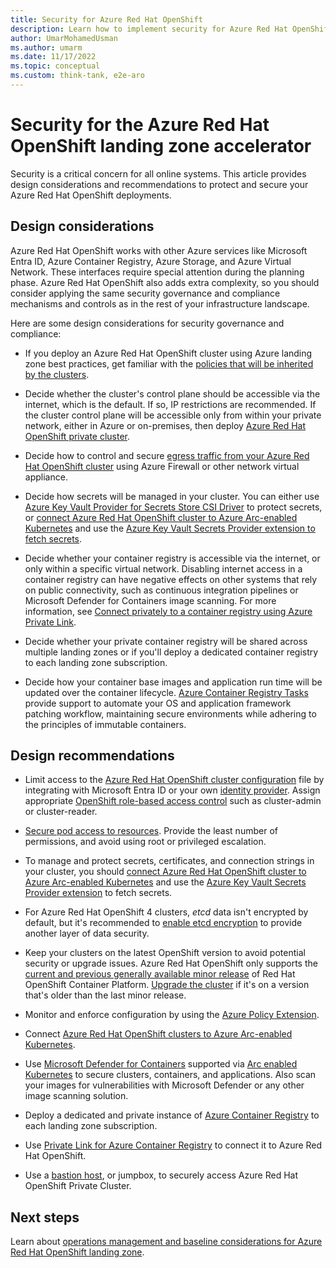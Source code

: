 ```yaml
---
title: Security for Azure Red Hat OpenShift
description: Learn how to implement security for Azure Red Hat OpenShift deployments.
author: UmarMohamedUsman
ms.author: umarm
ms.date: 11/17/2022
ms.topic: conceptual
ms.custom: think-tank, e2e-aro
---
```


# Security for the Azure Red Hat OpenShift landing zone accelerator

Security is a critical concern for all online systems. This article provides design considerations and recommendations to protect and secure your Azure Red Hat OpenShift deployments.

## Design considerations

Azure Red Hat OpenShift works with other Azure services like Microsoft Entra ID, Azure Container Registry, Azure Storage, and Azure Virtual Network. These interfaces require special attention during the planning phase. Azure Red Hat OpenShift also adds extra complexity, so you should consider applying the same security governance and compliance mechanisms and controls as in the rest of your infrastructure landscape.

Here are some design considerations for security governance and compliance:

- If you deploy an Azure Red Hat OpenShift cluster using Azure landing zone best practices, get familiar with the [policies that will be inherited by the clusters](https://github.com/Azure/Enterprise-Scale/blob/main/docs/wiki/ALZ-Policies.md).

- Decide whether the cluster's control plane should be accessible via the internet, which is the default. If so, IP restrictions are recommended. If the cluster control plane will be accessible only from within your private network, either in Azure or on-premises, then deploy [Azure Red Hat OpenShift private cluster](/azure/openshift/howto-create-private-cluster-4x).

- Decide how to control and secure [egress traffic from your Azure Red Hat OpenShift cluster](/azure/openshift/howto-restrict-egress) using Azure Firewall or other network virtual appliance.

- Decide how secrets will be managed in your cluster. You can either use [Azure Key Vault Provider for Secrets Store CSI Driver](/azure/aks/csi-secrets-store-driver) to protect secrets, or [connect Azure Red Hat OpenShift cluster to Azure Arc-enabled Kubernetes](/azure/azure-arc/kubernetes/quickstart-connect-cluster) and use the [Azure Key Vault Secrets Provider extension to fetch secrets](/azure/azure-arc/kubernetes/tutorial-akv-secrets-provider).

- Decide whether your container registry is accessible via the internet, or only within a specific virtual network. Disabling internet access in a container registry can have negative effects on other systems that rely on public connectivity, such as continuous integration pipelines or Microsoft Defender for Containers image scanning. For more information, see [Connect privately to a container registry using Azure Private Link](/azure/container-registry/container-registry-private-link).

- Decide whether your private container registry will be shared across multiple landing zones or if you'll deploy a dedicated container registry to each landing zone subscription.

- Decide how your container base images and application run time will be updated over the container lifecycle. [Azure Container Registry Tasks](/azure/container-registry/container-registry-tasks-overview) provide support to automate your OS and application framework patching workflow, maintaining secure environments while adhering to the principles of immutable containers.

## Design recommendations

- Limit access to the [Azure Red Hat OpenShift cluster configuration](/azure/openshift/configure-azure-ad-cli) file by integrating with Microsoft Entra ID or your own [identity provider](https://docs.openshift.com/container-platform/4.10/authentication/identity_providers/configuring-ldap-identity-provider.html). Assign appropriate [OpenShift role-based access control](https://docs.openshift.com/container-platform/4.10/authentication/using-rbac.html) such as cluster-admin or cluster-reader.
- [Secure pod access to resources](/azure/aks/developer-best-practices-pod-security#secure-pod-access-to-resources). Provide the least number of permissions, and avoid using root or privileged escalation.

- To manage and protect secrets, certificates, and connection strings in your cluster, you should [connect Azure Red Hat OpenShift cluster to Azure Arc-enabled Kubernetes](/azure/azure-arc/kubernetes/quickstart-connect-cluster) and use the [Azure Key Vault Secrets Provider extension](/azure/azure-arc/kubernetes/tutorial-akv-secrets-provider) to fetch secrets.

- For Azure Red Hat OpenShift 4 clusters, *etcd* data isn't encrypted by default, but it's recommended to [enable etcd encryption](https://docs.openshift.com/container-platform/4.10/security/encrypting-etcd.html) to provide another layer of data security.

- Keep your clusters on the latest OpenShift version to avoid potential security or upgrade issues. Azure Red Hat OpenShift only supports the [current and previous generally available minor release](/azure/openshift/support-lifecycle#red-hat-openshift-container-platform-version-support-policy) of Red Hat OpenShift Container Platform. [Upgrade the cluster](/azure/openshift/howto-upgrade) if it's on a version that's older than the last minor release.

- Monitor and enforce configuration by using the [Azure Policy Extension](/azure/governance/policy/concepts/policy-for-kubernetes#install-azure-policy-extension-for-azure-arc-enabled-kubernetes).

- Connect [Azure Red Hat OpenShift clusters to Azure Arc-enabled Kubernetes](/azure/azure-arc/kubernetes/quickstart-connect-cluster).

- Use [Microsoft Defender for Containers](/azure/defender-for-cloud/defender-for-containers-introduction) supported via [Arc enabled Kubernetes](/azure/defender-for-cloud/supported-machines-endpoint-solutions-clouds-containers?tabs=iaas-arc) to secure clusters, containers, and applications. Also scan your images for vulnerabilities with Microsoft Defender or any other image scanning solution.

- Deploy a dedicated and private instance of [Azure Container Registry](/azure/container-registry/) to each landing zone subscription.

- Use [Private Link for Azure Container Registry](/azure/container-registry/container-registry-private-link) to connect it to Azure Red Hat OpenShift.

- Use a [bastion host](/azure/aks/operator-best-practices-network#securely-connect-to-nodes-through-a-bastion-host), or jumpbox, to securely access Azure Red Hat OpenShift Private Cluster.

## Next steps

Learn about [operations management and baseline considerations for Azure Red Hat OpenShift landing zone](./operations.md).

